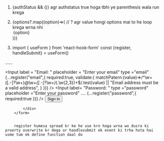 

1)  {authStatus && ()} agr authstatus true hoga tbhi ye parenthesis wala run krega

2)  {options?.map((option)=>(    // ? agr value hongi options mai to he loop krega wrna nhi 
                    <option key={option} value={option}>
                        {option}
                    </option>
                ))}


3) import { useForm } from 'react-hook-form'
    const {register, handleSubmit} = useForm()


......            <form onSubmit={handleSubmit(login)}
        className='mt-8' >
            <div className="space-y-5">
                <Input 
                    label = "Email: "
                    placeholder = "Enter your email"
                    type ="email"
                    {...register("email",{
                        required:true,
                        validate:{
                            matchPatern:(value)=>/^\w+([.-]?\w+)*@\w+([.-]?\w+)*(\.\w{2,3})+$/.test(value) ||
                        "Email address must be a valid address",
                        }
                    })}
                />
                <Input 
                    label= "Password: "
                    type ="password"
                    placeholder ="Enter your password"
....                    {...register("password",{
                        required:true
                    })}
                />
                 <Button
                    type="submit"
                    className="w-full"
                    >Sign in
                </Button>

            </div>
        </form>


        register humesa spread kr ke he use krn hoga wrna wo dusro ki proerty overwrite kr dega or handlesubmit ek event ki trha hota hai usme tum ek define function daal do 
